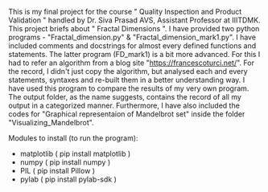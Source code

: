 This is my final project for the course " Quality Inspection and Product Validation " handled by Dr. Siva Prasad AVS, Assistant Professor at IIITDMK.
This project briefs about " Fractal Dimensions ". I have provided two python programs - "Fractal_dimension.py" & "Fractal_dimension_mark1.py". I have included comments and docstrings for almost every defined functions and statements. The latter program (FD_mark1) is a bit more advanced. For this I had to refer an algorithm from a blog site "https://francescoturci.net/". For the record, I didn't just copy the algorithm, but analysed each and every statements, syntaxes and re-built them in a better understanding way. I have used this program to compare the results of my very own program.
The output folder, as the name suggests, contains the record of all my output in a categorized manner.
Furthermore, I have also included the codes for "Graphical representaion of Mandelbrot set" inside the folder "Visualizing_Mandelbrot".

Modules to install (to run the program):

- matplotlib  ( pip install matplotlib )
- numpy       ( pip install numpy )
- PIL         ( pip install Pillow )
- pylab       ( pip install pylab-sdk )
